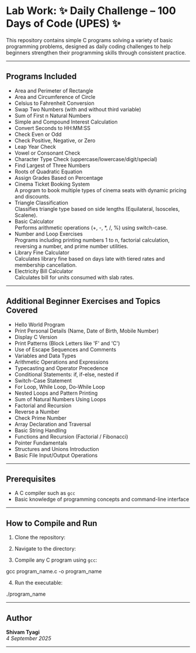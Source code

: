 # Lab Work: ✨ Daily Challenge – 100 Days of Code (UPES) ✨

This repository contains simple C programs solving a variety of basic programming problems, designed as daily coding challenges to help beginners strengthen their programming skills through consistent practice.

---

## Programs Included

- Area and Perimeter of Rectangle  
- Area and Circumference of Circle  
- Celsius to Fahrenheit Conversion  
- Swap Two Numbers (with and without third variable)  
- Sum of First n Natural Numbers  
- Simple and Compound Interest Calculation  
- Convert Seconds to HH:MM:SS  
- Check Even or Odd  
- Check Positive, Negative, or Zero  
- Leap Year Check  
- Vowel or Consonant Check  
- Character Type Check (uppercase/lowercase/digit/special)  
- Find Largest of Three Numbers  
- Roots of Quadratic Equation  
- Assign Grades Based on Percentage  
- Cinema Ticket Booking System  
  A program to book multiple types of cinema seats with dynamic pricing and discounts.  
- Triangle Classification  
  Classifies triangle type based on side lengths (Equilateral, Isosceles, Scalene).  
- Basic Calculator  
  Performs arithmetic operations (+, -, *, /, %) using switch-case.  
- Number and Loop Exercises  
  Programs including printing numbers 1 to n, factorial calculation, reversing a number, and prime number utilities.  
- Library Fine Calculator  
  Calculates library fine based on days late with tiered rates and membership cancellation.  
- Electricity Bill Calculator  
  Calculates bill for units consumed with slab rates.

---

## Additional Beginner Exercises and Topics Covered

- Hello World Program  
- Print Personal Details (Name, Date of Birth, Mobile Number)  
- Display C Version  
- Print Patterns (Block Letters like 'F' and 'C')  
- Use of Escape Sequences and Comments  
- Variables and Data Types  
- Arithmetic Operations and Expressions  
- Typecasting and Operator Precedence  
- Conditional Statements: if, if-else, nested if  
- Switch-Case Statement  
- For Loop, While Loop, Do-While Loop  
- Nested Loops and Pattern Printing  
- Sum of Natural Numbers Using Loops  
- Factorial and Recursion  
- Reverse a Number  
- Check Prime Number  
- Array Declaration and Traversal  
- Basic String Handling  
- Functions and Recursion (Factorial / Fibonacci)  
- Pointer Fundamentals  
- Structures and Unions Introduction  
- Basic File Input/Output Operations

---

## Prerequisites

- A C compiler such as `gcc`  
- Basic knowledge of programming concepts and command-line interface

---

## How to Compile and Run

1. Clone the repository: 
 
2. Navigate to the directory:

3. Compile any C program using `gcc`:

  gcc program_name.c -o program_name

4. Run the executable:

./program_name

---

## Author

**Shivam Tyagi**  
_4 September 2025_

---
